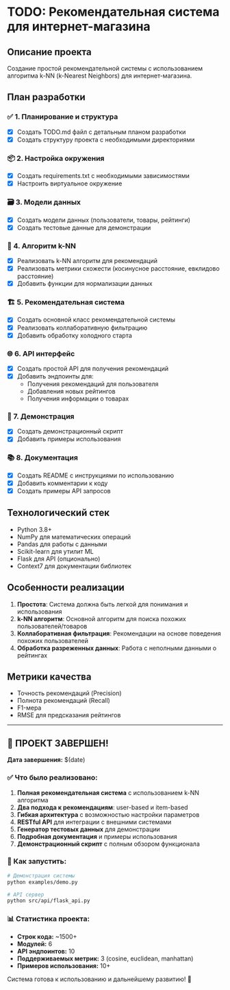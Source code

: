 # TODO: Рекомендательная система для интернет-магазина

## Описание проекта
Создание простой рекомендательной системы с использованием алгоритма k-NN (k-Nearest Neighbors) для интернет-магазина.

## План разработки

### ✅ 1. Планирование и структура
- [x] Создать TODO.md файл с детальным планом разработки
- [x] Создать структуру проекта с необходимыми директориями

### 📦 2. Настройка окружения
- [x] Создать requirements.txt с необходимыми зависимостями
- [x] Настроить виртуальное окружение

### 🗃️ 3. Модели данных
- [x] Создать модели данных (пользователи, товары, рейтинги)
- [x] Создать тестовые данные для демонстрации

### 🤖 4. Алгоритм k-NN
- [x] Реализовать k-NN алгоритм для рекомендаций
- [x] Реализовать метрики схожести (косинусное расстояние, евклидово расстояние)
- [x] Добавить функции для нормализации данных

### 🏗️ 5. Рекомендательная система
- [x] Создать основной класс рекомендательной системы
- [x] Реализовать коллаборативную фильтрацию
- [x] Добавить обработку холодного старта

### 🌐 6. API интерфейс
- [x] Создать простой API для получения рекомендаций
- [x] Добавить эндпоинты для:
  - Получения рекомендаций для пользователя
  - Добавления новых рейтингов
  - Получения информации о товарах

### 🧪 7. Демонстрация
- [x] Создать демонстрационный скрипт
- [x] Добавить примеры использования

### 📚 8. Документация
- [x] Создать README с инструкциями по использованию
- [x] Добавить комментарии к коду
- [x] Создать примеры API запросов

## Технологический стек
- Python 3.8+
- NumPy для математических операций
- Pandas для работы с данными
- Scikit-learn для утилит ML
- Flask для API (опционально)
- Context7 для документации библиотек

## Особенности реализации
1. **Простота**: Система должна быть легкой для понимания и использования
2. **k-NN алгоритм**: Основной алгоритм для поиска похожих пользователей/товаров
3. **Коллаборативная фильтрация**: Рекомендации на основе поведения похожих пользователей
4. **Обработка разреженных данных**: Работа с неполными данными о рейтингах

## Метрики качества
- Точность рекомендаций (Precision)
- Полнота рекомендаций (Recall)
- F1-мера
- RMSE для предсказания рейтингов

---

## 🎉 ПРОЕКТ ЗАВЕРШЕН!

**Дата завершения:** $(date)

### ✅ Что было реализовано:

1. **Полная рекомендательная система** с использованием k-NN алгоритма
2. **Два подхода к рекомендациям**: user-based и item-based
3. **Гибкая архитектура** с возможностью настройки параметров
4. **RESTful API** для интеграции с внешними системами
5. **Генератор тестовых данных** для демонстрации
6. **Подробная документация** и примеры использования
7. **Демонстрационный скрипт** с полным обзором функционала

### 🚀 Как запустить:

```bash
# Демонстрация системы
python examples/demo.py

# API сервер
python src/api/flask_api.py
```

### 📊 Статистика проекта:

- **Строк кода:** ~1500+
- **Модулей:** 6
- **API эндпоинтов:** 10
- **Поддерживаемых метрик:** 3 (cosine, euclidean, manhattan)
- **Примеров использования:** 10+

Система готова к использованию и дальнейшему развитию! 🎯
